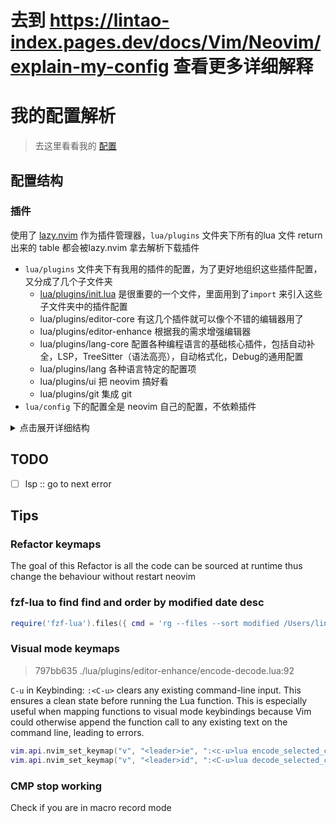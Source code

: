 # 去到 https://lintao-index.pages.dev/docs/Vim/Neovim/explain-my-config 查看更多详细解释

# 我的配置解析
> 去这里看看我的 [配置](https://github.com/LintaoAmons/CoolStuffes/tree/main/lazyvim/.config/nvim)

## 配置结构

### 插件

使用了 [lazy.nvim](./plugin-manager.md) 作为插件管理器，`lua/plugins` 文件夹下所有的lua 文件 return 出来的 table 都会被lazy.nvim 拿去解析下载插件

- `lua/plugins` 文件夹下有我用的插件的配置，为了更好地组织这些插件配置，又分成了几个子文件夹
    - [lua/plugins/init.lua](./lua/plugins/init) 是很重要的一个文件，里面用到了`import` 来引入这些子文件夹中的插件配置
    - lua/plugins/editor-core 有这几个插件就可以像个不错的编辑器用了
    - lua/plugins/editor-enhance 根据我的需求增强编辑器
    - lua/plugins/lang-core 配置各种编程语言的基础核心插件，包括自动补全，LSP，TreeSitter（语法高亮），自动格式化，Debug的通用配置
    - lua/plugins/lang 各种语言特定的配置项
    - lua/plugins/ui 把 neovim 搞好看
    - lua/plugins/git 集成 git
- `lua/config` 下的配置全是 neovim 自己的配置，不依赖插件

<details>
<summary>点击展开详细结构</summary>
```sh
.
├── init.lua
├── lua
│   ├── config
│   │   ├── autocmds.lua
│   │   ├── keymaps.lua
│   │   └── options.lua
│   ├── plugins
│   │   ├── init.lua
│   │   ├── editor-core
│   │   │   ├── commands.lua
│   │   │   ├── neo-tree.lua
│   │   │   ├── telescope.lua
│   │   │   └── vim-tmux-navigator.lua
│   │   ├── editor-enhance
│   │   │   ├── bookmarks.lua
│   │   │   ├── multi-cursor.lua
│   │   │   ├── ...
│   │   │   └── which-key.lua
│   │   ├── git
│   │   │   ├── diffview.lua
│   │   │   └── gitsign.lua
│   │   ├── lang
│   │   │   ├── example.lua
│   │   │   ├── ...
│   │   │   └── tsjs.lua
│   │   ├── lang-core
│   │   │   ├── cmp.lua
│   │   │   ├── debug.lua
│   │   │   ├── formatting.lua
│   │   │   ├── lsp.lua
│   │   │   ├── snippet.lua
│   │   │   └── treesitter.lua
│   │   └── ui
│   │       ├── ...
│   │       └── themes.lua
│   └── snippets
│       ├── ...
│       └── typescript.json
└── scratch_config.json
```
</details>

## TODO

- [ ] lsp :: go to next error

## Tips

### Refactor keymaps

The goal of this Refactor is all the code can be sourced at runtime thus change the behaviour without restart neovim

### fzf-lua to find find and order by modified date desc

```lua
require('fzf-lua').files({ cmd = 'rg --files --sort modified /Users/lintao/.cache/nvim-lintao/scratch.nvim' })
```

### Visual mode keymaps
> 797bb635 ./lua/plugins/editor-enhance/encode-decode.lua:92

`C-u` in Keybinding:
`:<C-u>` clears any existing command-line input. This ensures a clean state before running the Lua function.
This is especially useful when mapping functions to visual mode keybindings because Vim could otherwise append the function call to any existing text on the command line, leading to errors.

```lua
vim.api.nvim_set_keymap("v", "<leader>ie", ":<c-u>lua encode_selected_chars()<cr>", { noremap = true, silent = true })
vim.api.nvim_set_keymap("v", "<leader>id", ":<C-u>lua decode_selected_chars()<CR>", { noremap = true, silent = true })
```

### CMP stop working

Check if you are in macro record mode
